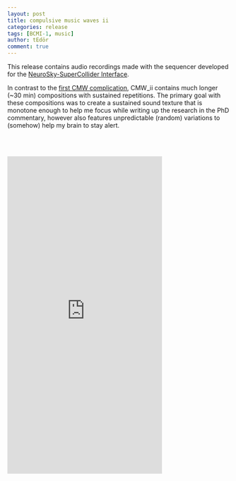 ```yaml
---
layout: post
title: compulsive music waves ii
categories: release
tags: [BCMI-1, music]
author: tEdör
comment: true
---
```


This release contains audio recordings made with the sequencer developed for the [NeuroSky-SuperCollider Interface](/neurosky-supercollider-interface-and-audio-neurogame/).

In contrast to the [first CMW complication](/compulsive-music-waves-i/), CMW_ii contains much longer (~30 min) compositions with sustained repetitions. The primary goal with these compositions was to create a sustained sound texture that is monotone enough to help me focus while writing up the research in the PhD commentary, however also features unpredictable (random) variations to (somehow) help my brain to stay alert.

<br><br>

<iframe style="border: 0; width: 350px; height: 720px;" src="https://bandcamp.com/EmbeddedPlayer/album=170900155/size=large/bgcol=ffffff/linkcol=333333/transparent=true/" seamless><a href="https://tedor.bandcamp.com/album/compulsive-music-waves-ii">compulsive music waves_ii by Krisztián | tEdör | Hofstädter</a></iframe>

<br><br>
